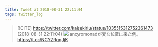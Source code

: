 ```yaml
---
title: Tweet at 2018-08-31 22:11:04
tags: twitter_log
---
```


> [!CITE] https://twitter.com/kaisekiriu/status/1035515312752361473 (2018-08-31 22:11:04)
> ![](https://twitter.com/kaisekiriu/status/1035515312752361473)
> ancyromonadが変な位置に来た例。
> https://t.co/NCYZRqqJjK
